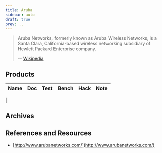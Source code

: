 ```yaml
---
title: Aruba
sidebar: auto
draft: true
prev: ..
---
```


> Aruba Networks, formerly known as Aruba Wireless Networks, is a
> Santa Clara, California-based wireless networking subsidiary of
> Hewlett Packard Enterprise company.
>
> -- [Wikipedia](https://en.wikipedia.org/wiki/Aruba_Networks)

## Products

| Name                      | Doc | Test | Bench | Hack | Note |
|---------------------------|-----|------|-------|------|------|
|

## Archives

## References and Resources

 * [http://www.arubanetworks.com/](http://www.arubanetworks.com/)


